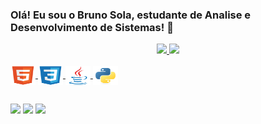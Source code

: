 ### Olá! Eu sou o Bruno Sola, estudante de Analise e Desenvolvimento de Sistemas! 👋

<div align="center">
  <a href="https://github.com/BrunoSola">
  <img height="180em" src="https://github-readme-stats.vercel.app/api?username=BrunoSola&show_icons=true&theme=dark&include_all_commits=true&count_private=true&title_color=00FF00"/>
  <img height="180em" src="https://github-readme-stats.vercel.app/api/top-langs/?username=BrunoSola&layout=compact&langs_count=7&theme=dark&title_color=00FF00"/>
</div>

<div style="display: inline_block"><br>  
  <img align="center" alt="Bruno-HTML" height="30" width="40" src="https://raw.githubusercontent.com/devicons/devicon/master/icons/html5/html5-original.svg">
  <img align="center" alt="Bruno-CSS" height="30" width="40" src="https://raw.githubusercontent.com/devicons/devicon/master/icons/css3/css3-original.svg">
  <img align="center" alt="Bruno-Java" height="30" width="40" src="https://raw.githubusercontent.com/devicons/devicon/master/icons/java/java-original.svg">
  <img align="center" alt="Bruno-Python" height="30" width="40" src="https://raw.githubusercontent.com/devicons/devicon/master/icons/python/python-original.svg">
 </div>
 
 ##

<div> 
  <a href="https://www.linkedin.com/in/bruno-sola/" target="_blank"><img src="https://img.shields.io/badge/-LinkedIn-%230077B5?style=for-the-badge&logo=linkedin&logoColor=white" target="_blank"></a> 
  <a href = "mailto:brunosola.profissional@gmail.com"><img src="https://img.shields.io/badge/-Gmail-%23333?style=for-the-badge&logo=gmail&logoColor=white" target="_blank"></a> 
  <a href="https://www.instagram.com/bruno_rsola" target="_blank"><img src="https://img.shields.io/badge/-Instagram-%23E4405F?style=for-the-badge&logo=instagram&logoColor=white" target="_blank"></a>  
</div>

